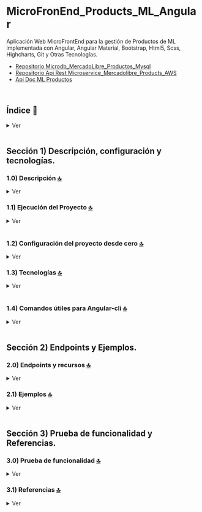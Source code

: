 # MicroFronEnd_Products_ML_Angular
Aplicación Web MicroFrontEnd para la gestión de Productos de ML implementada con Angular, Angular Material, Bootstrap, Html5, Scss, Highcharts, Git y Otras Tecnologías.
* [Repositorio Microdb_MercadoLibre_Productos_Mysql](https://github.com/andresWeitzel/Microdb_MercadoLibre_Productos_Mysql)
* [Repositorio Api Rest Microservice_Mercadolibre_Products_AWS](https://github.com/andresWeitzel/Microservice_Mercadolibre_Products_AWS)
* [Api Doc ML Productos](https://developers.mercadolibre.com.ar/es_ar/publica-productos)



<br>

## Índice 📜

<details>
 <summary> Ver </summary>
 
 <br>
 
### Sección 1) Descripción, configuración y tecnologías.

 - [1.0) Descripción del Proyecto.](#10-descripción-)
 - [1.1) Ejecución del Proyecto.](#11-ejecución-del-proyecto-)
 - [1.2) Configuración del proyecto desde cero](#12-configuración-del-proyecto-desde-cero-)
 - [1.3) Tecnologías.](#13-tecnologías-)
 - [1.4) Comandos útiles para Angular-cli.](#14-comandos-útiles-para-angular-cli)

### Sección 2) Endpoints y Ejemplos 
 
 - [2.0) EndPoints y recursos.](#20-endpoints-y-recursos-)
 - [2.1) Ejemplos.](#21-ejemplos-)
 
### Sección 3) Prueba de funcionalidad y Referencias
 
 - [3.0) Prueba de funcionalidad.](#30-prueba-de-funcionalidad-)
 - [3.1) Referencias.](#31-referencias-)
	 

<br>

</details>



<br>

## Sección 1) Descripción, configuración y tecnologías. 


### 1.0) Descripción [🔝](#índice-) 

<details>
  <summary>Ver</summary>

 <br>

### 1.0.0) Descripción General


 ### 1.0.1) Descripción Arquitectura y Funcionamiento
 

<br>

</details>


### 1.1) Ejecución del Proyecto [🔝](#índice-)

<details>
  <summary>Ver</summary>
<br>
 
* Instalamos la última versión LTS de [Nodejs(v18)](https://nodejs.org/en/download)
* Instalamos la cli de angular de forma global si es que no está aún instalado.
```git
npm install -g @angular/cli
```
* Una vez creado un entorno de trabajo a través de algún ide, clonamos el proyecto
```git
git clone https://github.com/andresWeitzel/MicroFrontEnd_Products_ML_Angular
```
* Nos posicionamos sobre el proyecto
```git
cd 'projectName'
```
* Instalamos todas las dependencias necesarias
```git
npm i
```
* Ejecutar la base de datos
* Ejecutar la api rest
* Ejecutar el proyecto
```git
ng serve 
```
* La app se deploya en http://localhost:4200/

  


 
<br>

</details>
 <br>

### 1.2) Configuración del proyecto desde cero [🔝](#índice-)

<details>
  <summary>Ver</summary>
 
 <br>
 
  
* Creamos un entorno de trabajo a través de algún ide, luego de crear una carpeta nos posicionamos sobre la misma o la abrimos con vsc
```git
cd 'projectName'
```
* Instalamos la última versión LTS de [Nodejs(v18)](https://nodejs.org/en/download)
* Instalamos la cli de angular de forma global.
```git
npm install -g @angular/cli
```
* Creamos la app (nos apareceran unas opciones de config, aceptamos crear routing y para estilos elegimos scss)
```git
ng new MicroFrontEnd_Products_ML_Angular
```
* Usaremos [git](https://www.hostinger.com.ar/tutoriales/instalar-git-en-distintos-sistemas-operativos) como control de versiones. Nos posicionamos en la app e inicializamos git
```git
git init
```
* Creamos el repositorio en github (sin readme) y agregamos la url del repositorio creado (ej: la siguiente)
```git
git remote add origin https://github.com/andresWeitzel/MicroFrontEnd_Products_ML_Angula
```
* Traemos los cambios del remoto, agregamos los nuevos cambios en local, commitiamos y los subimos al repo.
```git
git pull origin master
git add *
git commit -m "Create Angular app"
git push origin
```
* Ejecutamos la app inicial
```git
ng serve
```
* Ya tenemos una app funcional con una estructura inicial definida por Angular. La aplicación queda deployada en http://localhost:4200/
* `Aclaración` : El resto de las modificaciones aplicadas sobre la plantilla inicial, no se describen por temas de simplificación de doc. Para más info consultar el tutorial de [Creación Angular App](https://docs.angular.lat/tutorial/toh-pt0) para el uso de componentes, rutas, etc.




<br>

</details>

### 1.3) Tecnologías [🔝](#índice-)

<details>
  <summary>Ver</summary>


 <br>
	
</br>


| **Plugin** | 
| -------------  |
| |


</br>

| **Extensión** |              
| -------------  | 
| Prettier - Code formatter |

<br>

</details>

<br>


</details>

### 1.4) Comandos útiles para Angular-cli [🔝](#índice-)

<details>
  <summary>Ver</summary>
<br>

* Creación de módulos con routing (páginas) 
```git
ng g m pages/products/products-list --module app --route products-list
```
* Creación de componentes
```git
ng generate module components/navbar --module app
```


<br>

</details>


<br>

## Sección 2) Endpoints y Ejemplos. 


### 2.0) Endpoints y recursos [🔝](#índice-) 

<details>
  <summary>Ver</summary>

<br>

</details>




### 2.1) Ejemplos [🔝](#índice-) 

<details>
  <summary>Ver</summary>
<br>


<br>

</details>



<br>


## Sección 3) Prueba de funcionalidad y Referencias. 


### 3.0) Prueba de funcionalidad [🔝](#índice-) 

<details>
  <summary>Ver</summary>

<br>

<br>

</details>


### 3.1) Referencias [🔝](#índice-)

<details>
  <summary>Ver</summary>
 
 <br>

#### Documentación

#### Herramientas 
* [Fondos de pantallas unsplash](https://unsplash.com/it)



<br>

</details>


